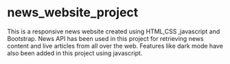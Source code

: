 # news_website_project
This is a responsive news website created using HTML,CSS ,javascript and Bootstrap.
News API has been used in this project for retrieving news content and live articles from all over the web.
Features like dark mode have also been added in this project using javascript.
